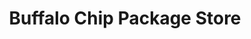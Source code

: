 ---
title: "Buffalo Chip Package Store"
url: /amarillo/buffalo-chip-package-store/
shop: Spirituosen
---